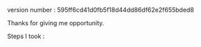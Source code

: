 version number : 595ff6cd41d0fb5f18d44dd86df62e2f655bded8

Thanks for giving me opportunity.


 Steps I took :

   